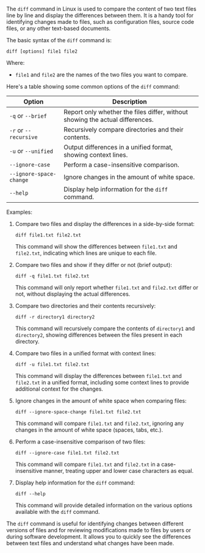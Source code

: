 The `diff` command in Linux is used to compare the content of two text files line by line and display the differences between them. It is a handy tool for identifying changes made to files, such as configuration files, source code files, or any other text-based documents.

The basic syntax of the `diff` command is:

```
diff [options] file1 file2
```

Where:
- `file1` and `file2` are the names of the two files you want to compare.

Here's a table showing some common options of the `diff` command:

| Option        | Description                                                                                      |
|---------------|--------------------------------------------------------------------------------------------------|
| `-q` or `--brief` | Report only whether the files differ, without showing the actual differences.                 |
| `-r` or `--recursive` | Recursively compare directories and their contents.                                           |
| `-u` or `--unified`  | Output differences in a unified format, showing context lines.                                 |
| `--ignore-case` | Perform a case-insensitive comparison.                                                         |
| `--ignore-space-change` | Ignore changes in the amount of white space.                                                |
| `--help`      | Display help information for the `diff` command.                                               |

Examples:

1. Compare two files and display the differences in a side-by-side format:
   ```
   diff file1.txt file2.txt
   ```
   This command will show the differences between `file1.txt` and `file2.txt`, indicating which lines are unique to each file.

2. Compare two files and show if they differ or not (brief output):
   ```
   diff -q file1.txt file2.txt
   ```
   This command will only report whether `file1.txt` and `file2.txt` differ or not, without displaying the actual differences.

3. Compare two directories and their contents recursively:
   ```
   diff -r directory1 directory2
   ```
   This command will recursively compare the contents of `directory1` and `directory2`, showing differences between the files present in each directory.

4. Compare two files in a unified format with context lines:
   ```
   diff -u file1.txt file2.txt
   ```
   This command will display the differences between `file1.txt` and `file2.txt` in a unified format, including some context lines to provide additional context for the changes.

5. Ignore changes in the amount of white space when comparing files:
   ```
   diff --ignore-space-change file1.txt file2.txt
   ```
   This command will compare `file1.txt` and `file2.txt`, ignoring any changes in the amount of white space (spaces, tabs, etc.).

6. Perform a case-insensitive comparison of two files:
   ```
   diff --ignore-case file1.txt file2.txt
   ```
   This command will compare `file1.txt` and `file2.txt` in a case-insensitive manner, treating upper and lower case characters as equal.

7. Display help information for the `diff` command:
   ```
   diff --help
   ```
   This command will provide detailed information on the various options available with the `diff` command.

The `diff` command is useful for identifying changes between different versions of files and for reviewing modifications made to files by users or during software development. It allows you to quickly see the differences between text files and understand what changes have been made.
